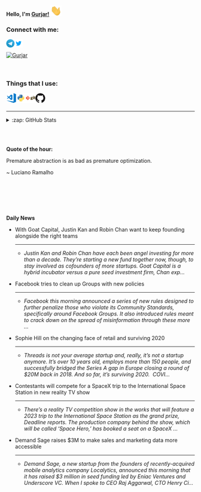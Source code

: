 #### Hello, I'm [Gurjar!](https://GurjarKing.github.io) <img src="https://raw.githubusercontent.com/ABSphreak/ABSphreak/master/gifs/Hi.gif" width="30px"></h2>


### Connect with me:

[<img align="left" alt="Gurjar | Telegram" width="22px" src="https://raw.githubusercontent.com/github/explore/80688e429a7d4ef2fca1e82350fe8e3517d3494d/topics/telegram/telegram.png" />][Telegram]
[<img align="left" alt="Gurjar | Twitter" width="22px" src="https://raw.githubusercontent.com/github/explore/80688e429a7d4ef2fca1e82350fe8e3517d3494d/topics/twitter/twitter.png" />][Twitter]
<br >
<br >
<a href="https://github.com/GurjarKing"><img src="https://komarev.com/ghpvc/?username=GurjarKing" alt="Gurjar" /></a> <br />
<br />
<br />
<!-- <br >

![](https://visitor-badge.glitch.me/badge?page_id=GurjarKing)

<br /> -->

### Things that I use:

[<img align="left" alt="Visual Studio Code" width="26px" src="https://raw.githubusercontent.com/github/explore/80688e429a7d4ef2fca1e82350fe8e3517d3494d/topics/visual-studio-code/visual-studio-code.png" />][VSCode]
[<img align="left" alt="Python" width="26px" src="https://raw.githubusercontent.com/github/explore/80688e429a7d4ef2fca1e82350fe8e3517d3494d/topics/python/python.png" />][Python]
[<img align="left" alt="Git" width="26px" src="https://raw.githubusercontent.com/github/explore/80688e429a7d4ef2fca1e82350fe8e3517d3494d/topics/git/git.png" />][Git]
[<img align="left" alt="GitHub" width="26px" src="https://raw.githubusercontent.com/github/explore/78df643247d429f6cc873026c0622819ad797942/topics/github/github.png" />][Github]

<br />
<br />

---
<details>
  <summary>:zap: GitHub Stats</summary>

<img align="left" alt="Gurjar's Github Stats" src="https://github-readme-stats.vercel.app/api?username=GurjarKing&show_icons=true&hide_border=true&count_private=true&include_all_commit=true&theme=algolia" />

</details>

<!-- ### 🔔 My latest tweet
<a href="https://twitter.com/Gurjar_King43" target="_blank">
	<img src="https://github.com/GurjarKing/GurjarKing/raw/master/tweet.png" width="70%" align="center" alt="Click to view on Twitter" title="My latest tweet, as an image"/>
</a> -->
<br>

<pre>

</pre>

**Quote of the hour:**

Premature abstraction is as bad as premature optimization.

~ Luciano Ramalho
<pre>

</pre>
<br>
<pre>


</pre>
<strong>Daily News</strong>
  
  - With Goat Capital, Justin Kan and Robin Chan want to keep founding alongside the right teams
     <hr/>
     
      - *Justin Kan and Robin Chan have each been angel investing for more than a decade. They’re starting a new fund together now, though, to stay involved as cofounders of more startups. Goat Capital is a hybrid incubator versus a pure seed investment firm, Chan exp…*
     
  - Facebook tries to clean up Groups with new policies
      <hr/>
      
      - *Facebook this morning announced a series of new rules designed to further penalize those who violate its Community Standards, specifically around Facebook Groups. It also introduced rules meant to crack down on the spread of misinformation through these more …*
      
  - Sophie Hill on the changing face of retail and surviving 2020
      <hr/>
      
      - *Threads is not your average startup and, really, it’s not a startup anymore. It’s over 10 years old, employs more than 150 people, and successfully bridged the Series A gap in Europe closing a round of $20M back in 2018. And so far, it’s surviving 2020.  COVI…*
      
  - Contestants will compete for a SpaceX trip to the International Space Station in new reality TV show
      <hr/>
      
      - *There’s a reality TV competition show in the works that will feature a 2023 trip to the International Space Station as the grand prize, Deadline reports. The production company behind the show, which will be called ‘Space Hero,’ has booked a seat on a SpaceX …*
       
  - Demand Sage raises $3M to make sales and marketing data more accessible
      <hr/>
       
       - *Demand Sage, a new startup from the founders of recently-acquired mobile analytics company Localytics, announced this morning that it has raised $3 million in seed funding led by Eniac Ventures and Underscore VC. When I spoke to CEO Raj Aggarwal, CTO Henry Ci…*
      

<br />

[VSCode]: https://code.visualstudio.com/
[Python]: https://www.python.org/
[Git]: https://git-scm.com/
[Github]: https://github.com/
[Telegram]: https://t.me/Gurjar_King/
[Twitter]: https://twitter.com/Gurjar_King43/
